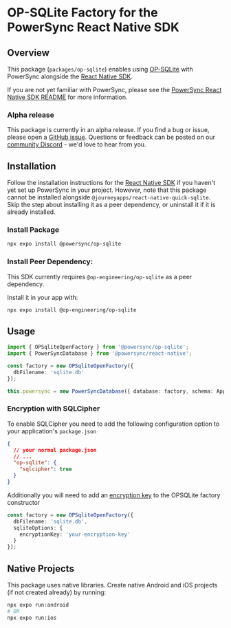 # OP-SQLite Factory for the PowerSync React Native SDK

## Overview

This package (`packages/op-sqlite`) enables using [OP-SQLite](https://github.com/op-engineering/op-sqlite) with PowerSync alongside the [React Native SDK](https://docs.powersync.com/client-sdk-references/react-native-and-expo).

If you are not yet familiar with PowerSync, please see the [PowerSync React Native SDK README](https://github.com/powersync-ja/powersync-js/tree/main/packages/react-native) for more information.

### Alpha release

This package is currently in an alpha release. If you find a bug or issue, please open a [GitHub issue](https://github.com/powersync-ja/powersync-js/issues). Questions or feedback can be posted on our [community Discord](https://discord.gg/powersync) - we'd love to hear from you.

## Installation

Follow the installation instructions for the [React Native SDK](https://github.com/powersync-ja/powersync-js/tree/main/packages/react-native) if you haven't yet set up PowerSync in your project. However, note that this package cannot be installed alongside `@journeyapps/react-native-quick-sqlite`. Skip the step about installing it as a peer dependency, or uninstall it if it is already installed.

### Install Package

```bash
npx expo install @powersync/op-sqlite
```

### Install Peer Dependency:

This SDK currently requires `@op-engineering/op-sqlite` as a peer dependency.

Install it in your app with:

```bash
npx expo install @op-engineering/op-sqlite
```

## Usage

```typescript
import { OPSqliteOpenFactory } from '@powersync/op-sqlite';
import { PowerSyncDatabase } from '@powersync/react-native';

const factory = new OPSqliteOpenFactory({
  dbFilename: 'sqlite.db'
});

this.powersync = new PowerSyncDatabase({ database: factory, schema: AppSchema });
```

### Encryption with SQLCipher

To enable SQLCipher you need to add the following configuration option to your application's `package.json`

```json
{
  // your normal package.json
  // ...
  "op-sqlite": {
    "sqlcipher": true
  }
}
```

Additionally you will need to add an [encryption key](https://www.zetetic.net/sqlcipher/sqlcipher-api/#key) to the OPSQLite factory constructor

```typescript
const factory = new OPSqliteOpenFactory({
  dbFilename: 'sqlite.db',
  sqliteOptions: {
    encryptionKey: 'your-encryption-key'
  }
});
```

## Native Projects

This package uses native libraries. Create native Android and iOS projects (if not created already) by running:

```bash
npx expo run:android
# OR
npx expo run:ios
```
